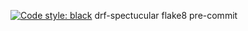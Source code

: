 [![Code style: black](https://img.shields.io/badge/code%20style-black-000000.svg)](https://github.com/psf/black)
drf-spectucular
flake8
pre-commit